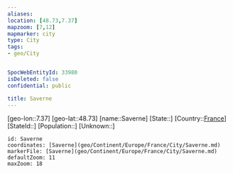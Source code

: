 ```yaml
---
aliases: 
location: [48.73,7.37]
mapzoom: [7,12] 
mapmarker: city 
type: City
tags:
- geo/City


SpocWebEntityId: 33980
isDeleted: false
confidential: public

title: Saverne
---
```

[geo-lon::7.37]
[geo-lat::48.73]
[name::Saverne]
[State::]
[Country::[France](geo/Continent/Europe/France.md)]
[StateId::]
[Population::]
[Unknown::]


```leaflet
id: Saverne
coordinates: [Saverne](geo/Continent/Europe/France/City/Saverne.md)
markerFile: [Saverne](geo/Continent/Europe/France/City/Saverne.md)
defaultZoom: 11 
maxZoom: 18
```


